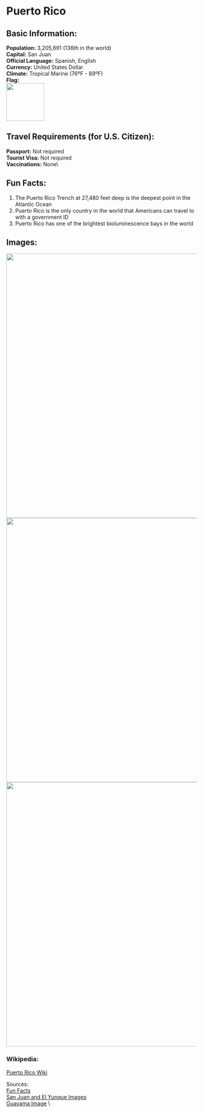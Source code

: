 # Puerto Rico
## Basic Information:
**Population:** 3,205,691 (136th in the world)\
**Capital:** San Juan\
**Official Language:** Spanish, English\
**Currency:** United States Dollar\
**Climate:** Tropical Marine (76ºF - 88ºF)\
**Flag:**\
<img src= "https://upload.wikimedia.org/wikipedia/commons/thumb/2/28/Flag_of_Puerto_Rico.svg/510px-Flag_of_Puerto_Rico.svg.png" Width = "100">  
## Travel Requirements (for U.S. Citizen):
**Passport:** Not required\
**Tourist Visa:** Not required\
**Vaccinations:** None\
## Fun Facts:
1. The Puerto Rico Trench at 27,480 feet deep is the deepest point in the Atlantic Ocean
2. Puerto Rico is the only country in the world that Americans can travel to with a government ID
3. Puerto Rico has one of the brightest bioluminescence bays in the world
## Images:
<img src= "https://assets.vogue.com/photos/61b91dcc8dfa948c34e89067/master/w_2240,c_limit/GettyImages-1131662617.jpg" Width = "700">
<img src= "https://www.discoverpuertorico.com/sites/default/files/styles/horizontal/public/2020-02/191-3-13002_jpeg.jpg?h=8a6d63f3&itok=ZrUOc4RB" Width = "700">
<img src= "https://assets.vogue.com/photos/61b8f18e3a9dec16c63b5c7c/master/w_1600,c_limit/GettyImages-635983856.jpg" Width = "700">

### Wikipedia:
[Puerto Rico Wiki](https://en.wikipedia.org/wiki/Puerto_Rico)

Sources:\
[Fun Facts](https://rusticpathways.com/inside-rustic/online-magazine/fun-facts-about-puerto-rico) \
[San Juan and El Yunque Images](https://www.vogue.com/article/an-insiders-guide-to-san-juan-puerto-rico) \
[Guayama Image](https://www.discoverpuertorico.com/article/guayama-ruta-gastronomica-de-la-costa) \